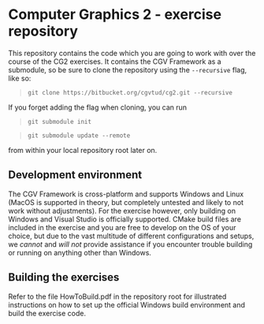# Computer Graphics 2 - exercise repository

This repository contains the code which you are going to work with over the course of the CG2 exercises. It contains the CGV Framework as a submodule, so be sure to clone the repository using the `--recursive` flag, like so:
>`git clone https://bitbucket.org/cgvtud/cg2.git --recursive`

If you forget adding the flag when cloning, you can run
>`git submodule init`

>`git submodule update --remote`

from within your local repository root later on.

## Development environment

The CGV Framework is cross-platform and supports Windows and Linux (MacOS is supported in theory, but completely untested and likely to not work without adjustments). For the exercise however, only building on Windows and Visual Studio is officially supported. CMake build files are included in the exercise and you are free to develop on the OS of your choice, but due to the vast multitude of different configurations and setups, we _cannot_ and _*will not*_ provide assistance if you encounter trouble building or running on anything other than Windows.

## Building the exercises

Refer to the file HowToBuild.pdf in the repository root for illustrated instructions on how to set up the official Windows build environment and build the exercise code.